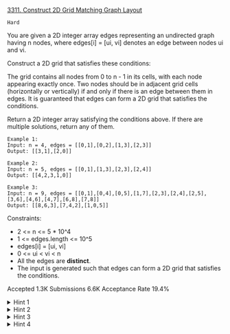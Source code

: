 [3311. Construct 2D Grid Matching Graph Layout](https://leetcode.com/problems/construct-2d-grid-matching-graph-layout/)

`Hard`

You are given a 2D integer array edges representing an undirected graph having n nodes, where edges[i] = [ui, vi] denotes an edge between nodes ui and vi.

Construct a 2D grid that satisfies these conditions:

The grid contains all nodes from 0 to n - 1 in its cells, with each node appearing exactly once.
Two nodes should be in adjacent grid cells (horizontally or vertically) if and only if there is an edge between them in edges.
It is guaranteed that edges can form a 2D grid that satisfies the conditions.

Return a 2D integer array satisfying the conditions above. If there are multiple solutions, return any of them.

```
Example 1:
Input: n = 4, edges = [[0,1],[0,2],[1,3],[2,3]]
Output: [[3,1],[2,0]]

Example 2:
Input: n = 5, edges = [[0,1],[1,3],[2,3],[2,4]]
Output: [[4,2,3,1,0]]

Example 3:
Input: n = 9, edges = [[0,1],[0,4],[0,5],[1,7],[2,3],[2,4],[2,5],[3,6],[4,6],[4,7],[6,8],[7,8]]
Output: [[8,6,3],[7,4,2],[1,0,5]]
```

Constraints:

- 2 <= n <= 5 * 10^4
- 1 <= edges.length <= 10^5
- edges[i] = [ui, vi]
- 0 <= ui < vi < n
- All the edges are **distinct**.
- The input is generated such that edges can form a 2D grid that satisfies the conditions.

Accepted
1.3K
Submissions
6.6K
Acceptance Rate
19.4%

<details>
<summary>Hint 1</summary>

Observe the indegrees of the nodes.

</details>
<details>
<summary>Hint 2</summary>

The case where there are two nodes with an indegree of 1, and all the others have an indegree of 2 can be handled separately.

</details>
<details>
<summary>Hint 3</summary>

The nodes with the smallest degrees are the corners.

</details>
<details>
<summary>Hint 4</summary>

You can simulate the grid creation process using BFS or a similar approach after making some observations on the indegrees.

</details>